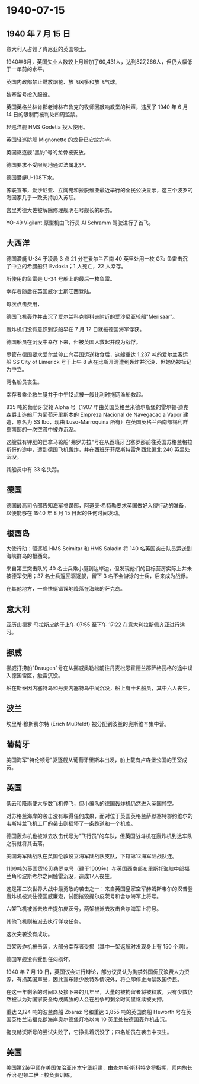 # 1940-07-15

## 1940 年 7 月 15 日

意大利人占领了肯尼亚的英国领土。

1940年6月，英国失业人数较上月增加了60,431人，达到827,266人，但仍大幅低于一年前的水平。

英国内政部禁止燃放烟花、放飞风筝和放飞气球。

黎塞留号投入服役。

英国英格兰林肯郡老博林布鲁克的牧师因敲响教堂的钟声，违反了 1940 年 6 月
14 日的限制而被判处四周监禁。

轻巡洋舰 HMS Godetia 投入使用。

英国轻巡防舰 Mignonette 的龙骨已安放完毕。

英国驱逐舰"黑豹"号的龙骨被安放。

德国要求不受限制地通过法属北非。

德国潜艇U-108下水。

苏联宣布，爱沙尼亚、立陶宛和拉脱维亚最近举行的全民公决显示，这三个波罗的海国家几乎一致支持加入苏联。

宫里秀德大佐被解除修理舰明石号舰长的职务。

YO-49 Vigilant 原型机由飞行员 Al Schramm 驾驶进行了首飞。

## 大西洋

德国潜艇 U-34 于凌晨 3 点 21 分在爱尔兰西南 40 英里处用一枚 G7a
鱼雷击沉了中立的希腊船只 Evdoxia；1 人死亡，22 人幸存。

所使用的鱼雷是 U-34 号船上的最后一枚鱼雷。

幸存者随后在英国威尔士斯旺西登陆。

每次点击费用，

德国飞机轰炸并击沉了爱尔兰科克郡科夫附近的爱沙尼亚轮船"Merisaar"。

轰炸机们没有意识到该船早在 7 月 12 日就被德国海军俘获。

德国船员在沉没中幸存下来，但被英国人救起并成为战俘。

尽管在德国要求爱尔兰停止向英国运送粮食后，这艘重达 1,237
吨的爱尔兰客运船 SS City of Limerick 号于上午 8
点在比斯开湾遭到轰炸并沉没，但她仍被标记为中立。

两名船员丧生。

幸存者乘坐救生艇并于中午12点被一艘比利时拖网渔船救起。

835 吨的葡萄牙货轮 Alpha 号（1907
年由英国英格兰米德尔斯堡的雷尔顿·迪克森爵士造船厂为葡萄牙里斯本的
Empreza Nacional de Navegacao a Vapor 建造，原名为 SS Ibo，现由
Luso-Marroquina
所有）在英国英格兰西南部锡利群岛南部的一次空袭中被炸沉没。

这艘载有钾肥的巴拿马轮船"弗罗苏拉"号在从西班牙巴塞罗那前往英国苏格兰格拉斯哥的途中，遭到德国飞机轰炸，并在西班牙菲尼斯特雷角西北偏北
240 英里处沉没。

其船员中有 33 名失踪。

## 德国

德国最高司令部告知海军参谋部，阿道夫·希特勒要求英国做好入侵行动的准备，以便能够在
1940 年 8 月 15 日起的任何时间发动。

## 根西岛

大使行动：驱逐舰 HMS Scimitar 和 HMS Saladin 将 140
名英国突击队员运送到海峡群岛的根西岛。

来自第三突击队的 40
名士兵乘小艇到达岸边，但发现他们的目标营房实际上并未被德军使用；37
名士兵返回驱逐舰，留下 3 名不会游泳的士兵，后来成为战俘。

在其他地方，一些快艇错误地降落在海峡的萨克岛。

## 意大利

亚历山德罗·马拉斯皮纳于上午 07:55 至下午 17:22
在意大利拉斯佩齐亚进行演习。

## 挪威

挪威打捞船"Draugen"号在从挪威奥勒松前往丹麦松恩霍德兰郡萨格瓦格的途中误入德国雷区，触雷沉没。

船在斯泰因内塞特岛和丹麦内塞特岛中间沉没，船上有十名船员，其中六人丧生。

## 波兰

埃里希·穆斯费尔特 (Erich Mußfeldt) 被分配到波兰的奥斯维辛集中营。

## 葡萄牙

美国海军"特伦顿号"驱逐舰从葡萄牙里斯本出发，船上载有卢森堡公国的王室成员。

## 英国

低云和降雨使大多数飞机停飞，但小编队的德国轰炸机仍然进入英国领空。

对苏格兰海岸的袭击没有取得任何成果，而对位于英国英格兰萨默塞特郡约维尔的韦斯特兰飞机工厂的袭击则损坏了一条跑道和一个机库。

德国轰炸机也被派去攻击代号为"飞行员"的车队，但英国战斗机在轰炸机到达车队之前就将其击落。

美国海军陆战队在英国伦敦设立海军陆战队支队，下辖第12海军陆战队连。

1199吨的英国货轮贝勒罗克号（建于1909年）在英国西南部布里斯托海峡中部福兰角和波斯考尔之间触雷沉没，造成17人丧生。

这是第二次世界大战中最勇敢的袭击之一：来自英国皇家空军赫姆斯韦尔的汉普登轰炸机被派往德国威廉港，试图摧毁提尔皮茨号和舍尔海军上将号。

六架飞机被派去攻击提尔皮茨号，两架被派去攻击舍尔海军上将号。

其他飞机则被派去执行佯攻任务。

这次突袭没有成功。

四架轰炸机被击落，大部分幸存者受损（其中一架返航时发现身上有 150
个洞）。

德国军舰没有受到任何损坏。

1940 年 7 月 10
日，英国议会进行辩论，部分议员认为拘禁外国侨民浪费人力资源，有损英国声誉，因此宣布除少数特殊情况外，将立即停止拘禁敌国侨民。

在这一年剩余的时间以及接下来的几年里，大量的被拘留者将被释放，只有少数仍然被认为对国家安全构成威胁的人会在战争的剩余时间里继续被关押。

重达 2,124 吨的波兰商船 Zbaraz 号和重达 2,855 吨的英国商船 Heworth
号在英国英格兰诺福克郡海岸奥尔德堡灯塔以南 10 英里处被德国轰炸机击沉。

拖曳赫沃斯号的尝试失败了，它挣扎着沉没了；四名船员在袭击中丧生。

## 美国

美国第2装甲师在美国佐治亚州本宁堡组建，由查尔斯·斯科特少将指挥，师内旅长乔治·巴顿二世上校负责训练。

